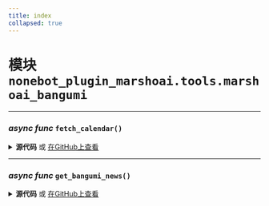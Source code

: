 ```yaml
---
title: index
collapsed: true
---
```

# **模块** `nonebot_plugin_marshoai.tools.marshoai_bangumi`

---
### ***async func*** `fetch_calendar()`


<details>
<summary> <b>源代码</b> 或 <a href='https://github.com/LiteyukiStudio/nonebot-plugin-marshoai/tree/main/nonebot_plugin_marshoai/tools/marshoai_bangumi/__init__.py#L6' target='_blank'>在GitHub上查看</a></summary>

```python
async def fetch_calendar():
    url = 'https://api.bgm.tv/calendar'
    headers = {'User-Agent': 'LiteyukiStudio/nonebot-plugin-marshoai (https://github.com/LiteyukiStudio/nonebot-plugin-marshoai)'}
    async with httpx.AsyncClient() as client:
        response = await client.get(url, headers=headers)
        return response.json()
```
</details>

---
### ***async func*** `get_bangumi_news()`


<details>
<summary> <b>源代码</b> 或 <a href='https://github.com/LiteyukiStudio/nonebot-plugin-marshoai/tree/main/nonebot_plugin_marshoai/tools/marshoai_bangumi/__init__.py#L17' target='_blank'>在GitHub上查看</a></summary>

```python
async def get_bangumi_news():
    result = await fetch_calendar()
    info = ''
    try:
        for i in result:
            weekday = i['weekday']['cn']
            info += f'{weekday}:'
            items = i['items']
            for item in items:
                name = item['name_cn']
                info += f'《{name}》'
            info += '\n'
        return info
    except Exception as e:
        traceback.print_exc()
        return ''
```
</details>

